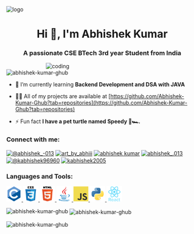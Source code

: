 ![logo](https://github.com/Abhishek-Kumar-Ghub/Abhishek_kumar/blob/main/Black%20and%20White%20Modern%20LinkedIn%20Banner.png)

<h1 align="center">Hi 👋, I'm Abhishek Kumar</h1>
<h3 align="center">A passionate CSE BTech 3rd year Student from India</h3>

<img align="right" alt="coding" width="400" src="https://user-images.githubusercontent.com/55389276/140866485-8fb1c876-9a8f-4d6a-98dc-08c4981eaf70.gif">

<p align="left"> <img src="https://komarev.com/ghpvc/?username=abhishek-kumar-ghub&label=Profile%20views&color=0e75b6&style=flat" alt="abhishek-kumar-ghub" /> </p>

- 🌱 I’m currently learning **Backend Development and DSA with JAVA**

- 👨‍💻 All of my projects are available at [https://github.com/Abhishek-Kumar-Ghub?tab=repositories](https://github.com/Abhishek-Kumar-Ghub?tab=repositories)

- ⚡ Fun fact **I have a pet turtle named Speedy 🐢🏎️.**

<h3 align="left">Connect with me:</h3>
<p align="left">
<a href="https://codepen.io/@abhishek_-013" target="blank"><img align="center" src="https://raw.githubusercontent.com/rahuldkjain/github-profile-readme-generator/master/src/images/icons/Social/codepen.svg" alt="@abhishek_-013" height="30" width="40" /></a>
<a href="https://twitter.com/art_by_abhiii" target="blank"><img align="center" src="https://raw.githubusercontent.com/rahuldkjain/github-profile-readme-generator/master/src/images/icons/Social/twitter.svg" alt="art_by_abhiii" height="30" width="40" /></a>
<a href="https://linkedin.com/in/abhishek kumar" target="blank"><img align="center" src="https://raw.githubusercontent.com/rahuldkjain/github-profile-readme-generator/master/src/images/icons/Social/linked-in-alt.svg" alt="abhishek kumar" height="30" width="40" /></a>
<a href="https://instagram.com/abhishek_.013" target="blank"><img align="center" src="https://raw.githubusercontent.com/rahuldkjain/github-profile-readme-generator/master/src/images/icons/Social/instagram.svg" alt="abhishek_.013" height="30" width="40" /></a>
<a href="https://www.hackerrank.com/@kabhishek96960" target="blank"><img align="center" src="https://raw.githubusercontent.com/rahuldkjain/github-profile-readme-generator/master/src/images/icons/Social/hackerrank.svg" alt="@kabhishek96960" height="30" width="40" /></a>
<a href="https://www.leetcode.com/kabhishek2005" target="blank"><img align="center" src="https://raw.githubusercontent.com/rahuldkjain/github-profile-readme-generator/master/src/images/icons/Social/leet-code.svg" alt="kabhishek2005" height="30" width="40" /></a>
</p>

<h3 align="left">Languages and Tools:</h3>
<p align="left"> <a href="https://www.cprogramming.com/" target="_blank" rel="noreferrer"> <img src="https://raw.githubusercontent.com/devicons/devicon/master/icons/c/c-original.svg" alt="c" width="40" height="40"/> </a> <a href="https://www.w3schools.com/css/" target="_blank" rel="noreferrer"> <img src="https://raw.githubusercontent.com/devicons/devicon/master/icons/css3/css3-original-wordmark.svg" alt="css3" width="40" height="40"/> </a> <a href="https://www.w3.org/html/" target="_blank" rel="noreferrer"> <img src="https://raw.githubusercontent.com/devicons/devicon/master/icons/html5/html5-original-wordmark.svg" alt="html5" width="40" height="40"/> </a> <a href="https://www.java.com" target="_blank" rel="noreferrer"> <img src="https://raw.githubusercontent.com/devicons/devicon/master/icons/java/java-original.svg" alt="java" width="40" height="40"/> </a> <a href="https://developer.mozilla.org/en-US/docs/Web/JavaScript" target="_blank" rel="noreferrer"> <img src="https://raw.githubusercontent.com/devicons/devicon/master/icons/javascript/javascript-original.svg" alt="javascript" width="40" height="40"/> </a> <a href="https://www.python.org" target="_blank" rel="noreferrer"> <img src="https://raw.githubusercontent.com/devicons/devicon/master/icons/python/python-original.svg" alt="python" width="40" height="40"/> </a> <a href="https://reactjs.org/" target="_blank" rel="noreferrer"> <img src="https://raw.githubusercontent.com/devicons/devicon/master/icons/react/react-original-wordmark.svg" alt="react" width="40" height="40"/> </a> </p>

<p><img align="left" src="https://github-readme-stats.vercel.app/api/top-langs?username=abhishek-kumar-ghub&show_icons=true&locale=en&layout=compact" alt="abhishek-kumar-ghub" /></p>

<p>&nbsp;<img align="center" src="https://github-readme-stats.vercel.app/api?username=abhishek-kumar-ghub&show_icons=true&locale=en" alt="abhishek-kumar-ghub" /></p>

<p><img align="center" src="https://github-readme-streak-stats.herokuapp.com/?user=abhishek-kumar-ghub&" alt="abhishek-kumar-ghub" /></p>
